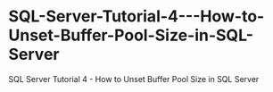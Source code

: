 # SQL-Server-Tutorial-4---How-to-Unset-Buffer-Pool-Size-in-SQL-Server
SQL Server Tutorial 4 - How to Unset Buffer Pool Size in SQL Server
